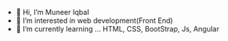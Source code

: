 - 👋 Hi, I’m Muneer Iqbal
- 👀 I’m interested in web development(Front End) 
- 🌱 I’m currently learning ... HTML, CSS, BootStrap, Js, Angular 
